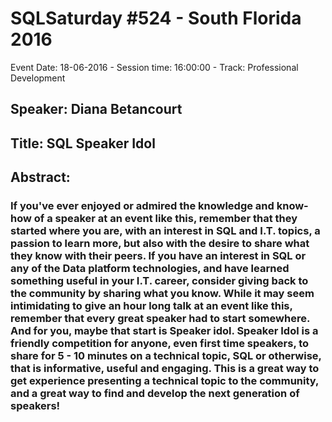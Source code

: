 # SQLSaturday #524 - South Florida 2016
Event Date: 18-06-2016 - Session time: 16:00:00 - Track: Professional Development
## Speaker: Diana Betancourt
## Title: SQL Speaker Idol
## Abstract:
### If you've ever enjoyed or admired the knowledge and know-how of a speaker at an event like this, remember that they started where you are, with an interest in SQL and I.T. topics, a passion to learn more, but also with the desire to share what they know with their peers.  If you have an interest in SQL or any of the Data platform technologies, and have learned something useful in your I.T. career, consider giving back to the community by sharing what you know. While it may seem intimidating to give an hour long talk at an event like this, remember that every great speaker had to start somewhere. And for you, maybe that start is Speaker idol. Speaker Idol is a friendly competition for anyone, even first time speakers, to share for 5 - 10 minutes on a technical topic, SQL or otherwise, that is informative, useful and engaging.  This is a great way to get experience presenting a technical topic to the community, and a great way to find and develop the next generation of speakers!
